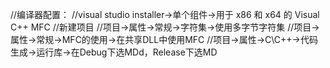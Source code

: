//编译器配置：
//visual studio installer->单个组件->用于 x86 和 x64 的 Visual C++ MFC
//新建项目
//项目->属性->常规->字符集->使用多字节字符集
//项目->属性->常规->MFC的使用->在共享DLL中使用MFC
//项目->属性->C\C++->代码生成->运行库->在Debug下选MDd，Release下选MD
